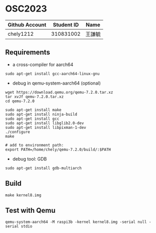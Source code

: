 # OSC2023

| Github Account | Student ID | Name          |
|----------------|------------|---------------|
|chely1212 | 310831002    | 王謙毓 |

## Requirements

* a cross-compiler for aarch64
```shell=
sudo apt-get install gcc-aarch64-linux-gnu
```

* debug in  qemu-system-aarch64 (optional)
```shell=
wget https://download.qemu.org/qemu-7.2.0.tar.xz
tar xvJf qemu-7.2.0.tar.xz
cd qemu-7.2.0

sudo apt-get install make
sudo apt-get install ninja-build
sudo apt-get install gcc
sudo apt-get install libglib2.0-dev
sudo apt-get install libpixman-1-dev
./configure
make

# add to environment path:
export PATH=/home/chely/qemu-7.2.0/build/:$PATH
```

* debug tool: GDB
```shell=
sudo apt-get install gdb-multiarch
```

## Build
```shell=
make kernel8.img
```

## Test with Qemu
```shell= 
qemu-system-aarch64 -M raspi3b -kernel kernel8.img -serial null -serial stdio
```

